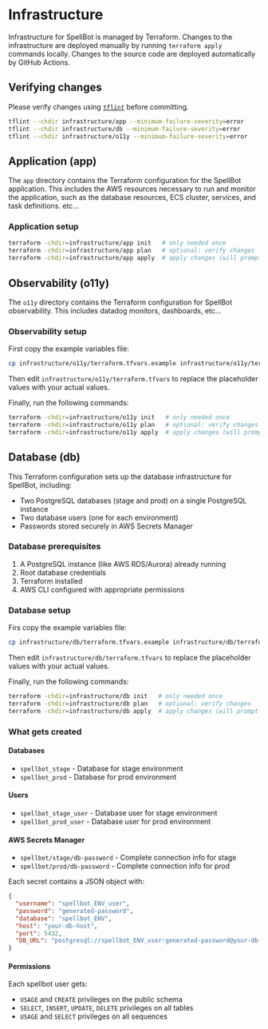 # Infrastructure

Infrastructure for SpellBot is managed by Terraform. Changes to the infrastructure are deployed manually by running `terraform apply` commands locally. Changes to the source code are deployed automatically by GitHub Actions.

## Verifying changes

Please verify changes using [`tflint`][tflint] before committing.

```sh
tflint --chdir infrastructure/app --minimum-failure-severity=error
tflint --chdir infrastructure/db --minimum-failure-severity=error
tflint --chdir infrastructure/o11y --minimum-failure-severity=error
```

## Application (app)

The `app` directory contains the Terraform configuration for the SpellBot application. This includes the AWS resources necessary to run and monitor the application, such as the database resources, ECS cluster, services, and task definitions. etc...

### Application setup

```sh
terraform -chdir=infrastructure/app init   # only needed once
terraform -chdir=infrastructure/app plan   # optional: verify changes
terraform -chdir=infrastructure/app apply  # apply changes (will prompt for confirmation)
```

## Observability (o11y)

The `o11y` directory contains the Terraform configuration for SpellBot observability. This includes datadog monitors, dashboards, etc...

### Observability setup

First copy the example variables file:

```sh
cp infrastructure/o11y/terraform.tfvars.example infrastructure/o11y/terraform.tfvars
```

Then edit `infrastructure/o11y/terraform.tfvars` to replace the placeholder values with your actual values.

Finally, run the following commands:

```sh
terraform -chdir=infrastructure/o11y init   # only needed once
terraform -chdir=infrastructure/o11y plan   # optional: verify changes
terraform -chdir=infrastructure/o11y apply  # apply changes (will prompt for confirmation)
```

## Database (db)

This Terraform configuration sets up the database infrastructure for SpellBot, including:

- Two PostgreSQL databases (stage and prod) on a single PostgreSQL instance
- Two database users (one for each environment)
- Passwords stored securely in AWS Secrets Manager

### Database prerequisites

1. A PostgreSQL instance (like AWS RDS/Aurora) already running
2. Root database credentials
3. Terraform installed
4. AWS CLI configured with appropriate permissions

### Database setup

Firs copy the example variables file:

```sh
cp infrastructure/db/terraform.tfvars.example infrastructure/db/terraform.tfvars
```

Then edit `infrastructure/db/terraform.tfvars` to replace the placeholder values with your actual values.

Finally, run the following commands:

```sh
terraform -chdir=infrastructure/db init   # only needed once
terraform -chdir=infrastructure/db plan   # optional: verify changes
terraform -chdir=infrastructure/db apply  # apply changes (will prompt for confirmation)
```

### What gets created

#### Databases

- `spellbot_stage` - Database for stage environment
- `spellbot_prod` - Database for prod environment

#### Users

- `spellbot_stage_user` - Database user for stage environment
- `spellbot_prod_user` - Database user for prod environment

#### AWS Secrets Manager

- `spellbot/stage/db-password` - Complete connection info for stage
- `spellbot/prod/db-password` - Complete connection info for prod

Each secret contains a JSON object with:

```json
{
  "username": "spellbot_ENV_user",
  "password": "generated-password",
  "database": "spellbot_ENV",
  "host": "your-db-host",
  "port": 5432,
  "DB_URL": "postgresql://spellbot_ENV_user:generated-password@your-db-host:5432/spellbot_ENV"
}
```

#### Permissions

Each spellbot user gets:

- `USAGE` and `CREATE` privileges on the public schema
- `SELECT`, `INSERT`, `UPDATE`, `DELETE` privileges on all tables
- `USAGE` and `SELECT` privileges on all sequences

[tflint]: https://github.com/terraform-linters/tflint
